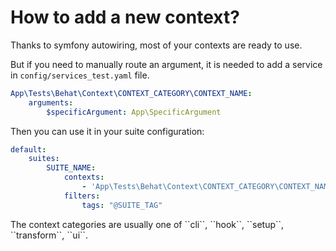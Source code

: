 How to add a new context?
=========================

Thanks to symfony autowiring, most of your contexts are ready to use.

But if you need to manually route an argument, it is needed to add a service in ``config/services_test.yaml`` file.

```yaml
App\Tests\Behat\Context\CONTEXT_CATEGORY\CONTEXT_NAME:
    arguments:
        $specificArgument: App\SpecificArgument
```

Then you can use it in your suite configuration:

````yaml
default:
    suites:
        SUITE_NAME:
            contexts:
                - 'App\Tests\Behat\Context\CONTEXT_CATEGORY\CONTEXT_NAME'
            filters:
                tags: "@SUITE_TAG"
````    

<div markdown="1" class="block-note">
The context categories are usually one of ``cli``, ``hook``, ``setup``, ``transform``, ``ui``.
</div>
